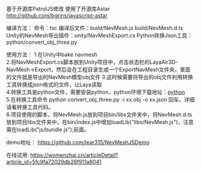 基于开源库PatrolJS修改
使用了开源库Astar http://github.com/bgrins/javascript-astar

编译方法：
命令：tsc
编译后文件：build/NevMesh.js build/NevMesh.d.ts
Unity的NevMesh导出插件：unity/NavMeshExport.cs
Python转换Json工具：python/convert_obj_three.py

使用方法：
1.在Unity中bake navmesh  
2.将NavMeshExport.cs脚本放到Unity项目中，点击状态栏的LayaAir3D-NavMesh->Export，然后会在工程目录生成一个ExportNavMesh文件夹，里面的文件就是导出的NavMesh模型obj文件
3.这时候需要将导出的obj文件利用转换工具转换成json格式的文件，让Laya读取  
4.转换工具是python文件，需要安装python，python环境下载地址：[python](https://www.python.org/downloads/)  
5.在转换工具命令 python convert_obj_three.py -i xx.obj -o xx.json 回车。详细请看转换工具代码。   
6.项目使用的脚本，将NevMesh.js放到项目bin/libs文件夹中，将NevMesh.d.ts放到项目libs文件夹中，在bin/index.js中增加loadLib("libs/NevMesh.js")，注意需在loadLib("js/bundle.js");前面。

demo地址：
https://github.com/lear315/NevMeshJSDemo

在线试用: https://womenzhai.cn/articleDetail?article_id=5fc9fa72029db26f911a8041
